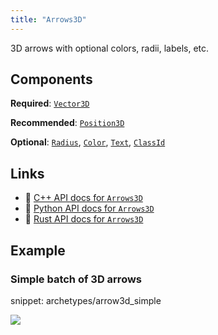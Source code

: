 ```yaml
---
title: "Arrows3D"
---
```


3D arrows with optional colors, radii, labels, etc.

## Components

**Required**: [`Vector3D`](../components/vector3d.md)

**Recommended**: [`Position3D`](../components/position3d.md)

**Optional**: [`Radius`](../components/radius.md), [`Color`](../components/color.md), [`Text`](../components/text.md), [`ClassId`](../components/class_id.md)

## Links
 * 🌊 [C++ API docs for `Arrows3D`](https://ref.rerun.io/docs/cpp/stable/structrerun_1_1archetypes_1_1Arrows3D.html)
 * 🐍 [Python API docs for `Arrows3D`](https://ref.rerun.io/docs/python/stable/common/archetypes#rerun.archetypes.Arrows3D)
 * 🦀 [Rust API docs for `Arrows3D`](https://docs.rs/rerun/latest/rerun/archetypes/struct.Arrows3D.html)

## Example

### Simple batch of 3D arrows

snippet: archetypes/arrow3d_simple

<picture data-inline-viewer="snippets/arrow3d_simple">
  <source media="(max-width: 480px)" srcset="https://static.rerun.io/arrow3d_simple/55e2f794a520bbf7527d7b828b0264732146c5d0/480w.png">
  <source media="(max-width: 768px)" srcset="https://static.rerun.io/arrow3d_simple/55e2f794a520bbf7527d7b828b0264732146c5d0/768w.png">
  <source media="(max-width: 1024px)" srcset="https://static.rerun.io/arrow3d_simple/55e2f794a520bbf7527d7b828b0264732146c5d0/1024w.png">
  <source media="(max-width: 1200px)" srcset="https://static.rerun.io/arrow3d_simple/55e2f794a520bbf7527d7b828b0264732146c5d0/1200w.png">
  <img src="https://static.rerun.io/arrow3d_simple/55e2f794a520bbf7527d7b828b0264732146c5d0/full.png">
</picture>

